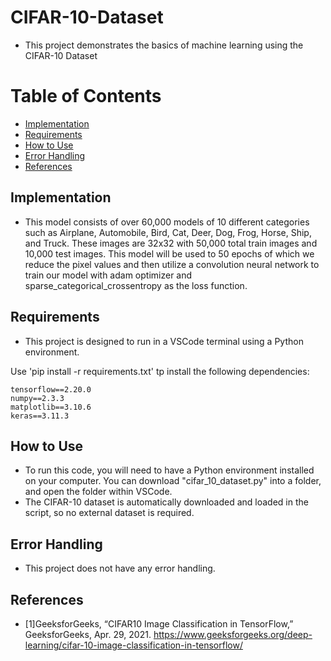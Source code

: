 # CIFAR-10-Dataset
- This project demonstrates the basics of machine 
learning using the CIFAR-10 Dataset

# Table of Contents
- [Implementation](#implementation)
- [Requirements](#requirements)
- [How to Use](#how-to-use)
- [Error Handling](#error-handling)
- [References](#references)

## Implementation
- This model consists of over 60,000 models of 10 different categories such as Airplane, Automobile, Bird, Cat, Deer, Dog, Frog, Horse, Ship, and Truck. These images are 32x32 with 50,000 total train images and 10,000 test images. This model will be used to 50 epochs of which we reduce the pixel values and then utilize a convolution neural network to train our model  with adam optimizer and sparse_categorical_crossentropy as the loss function.

## Requirements
- This project is designed to run in a VSCode 
terminal using a Python environment.

Use 'pip install -r requirements.txt' tp install the following dependencies:

```
tensorflow==2.20.0
numpy==2.3.3
matplotlib==3.10.6
keras==3.11.3
```

## How to Use
- To run this code, you will need to have a Python 
environment installed on your computer. You can download "cifar_10_dataset.py" into a folder, and open the folder within VSCode.
- The CIFAR-10 dataset is automatically downloaded and loaded in the script, so no external dataset is required.

## Error Handling
- This project does not have any error handling.

## References
- [1]GeeksforGeeks, “CIFAR10 Image Classification in TensorFlow,” GeeksforGeeks, Apr. 29, 2021. https://www.geeksforgeeks.org/deep-learning/cifar-10-image-classification-in-tensorflow/